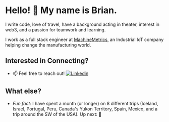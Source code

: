 # Hello! 👋 My name is Brian.  
I write code, love of travel, have a background acting in theater, interest in web3, and a passion for teamwork and learning.

I work as a full stack engineer at [MachineMetrics](https://www.machinemetrics.com/), an Industrial IoT company helping change the manufacturing world.

## Interested in Connecting?
- 📫 Feel free to reach out! [![Linkedin](https://img.shields.io/badge/-LinkedIn-blue?style=flat&logo=Linkedin&logoColor=white)](https://www.linkedin.com/in/brian-reisman/) 

## What else?
- *Fun fact:* I have spent a month (or longer) on 8 different trips (Iceland, Israel, Portugal, Peru, Canada's Yukon Territory, Spain, Mexico, and a trip around the SW of the USA). Up next: 🤔
